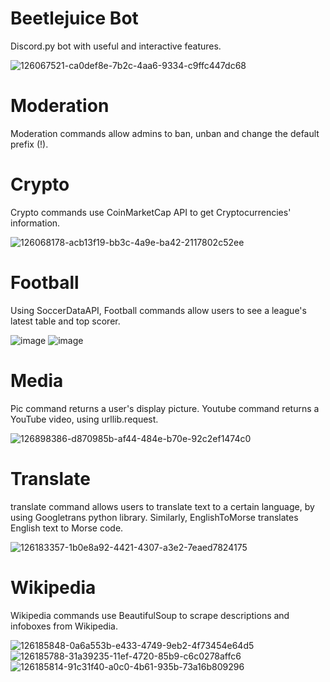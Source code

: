 # Beetlejuice Bot
Discord.py bot with useful and interactive features.
 
![126067521-ca0def8e-7b2c-4aa6-9334-c9ffc447dc68](https://user-images.githubusercontent.com/79432932/140011869-8a25a373-b14e-4ed8-9141-2db026728ce6.png)

# Moderation
Moderation commands allow admins to ban, unban and change the default prefix (!).

# Crypto
Crypto commands use CoinMarketCap API to get Cryptocurrencies' information.

![126068178-acb13f19-bb3c-4a9e-ba42-2117802c52ee](https://user-images.githubusercontent.com/79432932/140011882-88f29b56-62d7-46fb-97c2-d406f61d8768.png)

# Football
Using SoccerDataAPI, Football commands allow users to see a league's latest table and top scorer.

![image](https://user-images.githubusercontent.com/79432932/126068569-801ebb85-129d-4022-88cf-a1de2878015a.png)
![image](https://user-images.githubusercontent.com/79432932/126068688-72baeb1d-903b-4f14-8241-a8f5be04b9dd.png)

# Media
Pic command returns a user's display picture. Youtube command returns a YouTube video, using urllib.request.

![126898386-d870985b-af44-484e-b70e-92c2ef1474c0](https://user-images.githubusercontent.com/79432932/140011905-7e272473-766a-477d-81ab-cc49cb5380f5.png)

# Translate
translate command allows users to translate text to a certain language, by using Googletrans python library. Similarly, EnglishToMorse translates English text to Morse code.

![126183357-1b0e8a92-4421-4307-a3e2-7eaed7824175](https://user-images.githubusercontent.com/79432932/140011919-40cd02c3-dc45-42b7-a969-622646f31739.png)

# Wikipedia
Wikipedia commands use BeautifulSoup to scrape descriptions and infoboxes from Wikipedia.

![126185848-0a6a553b-e433-4749-9eb2-4f73454e64d5](https://user-images.githubusercontent.com/79432932/140011934-836610c0-5f4f-4157-954a-5a2c93a09735.png)
![126185788-31a39235-11ef-4720-85b9-c6c0278affc6](https://user-images.githubusercontent.com/79432932/140011950-f4ec8e61-cb14-4598-84e2-f289c3ac7686.png)
![126185814-91c31f40-a0c0-4b61-935b-73a16b809296](https://user-images.githubusercontent.com/79432932/140011964-40b00a09-a883-4cb6-bc78-40d8dd45e21c.png)





